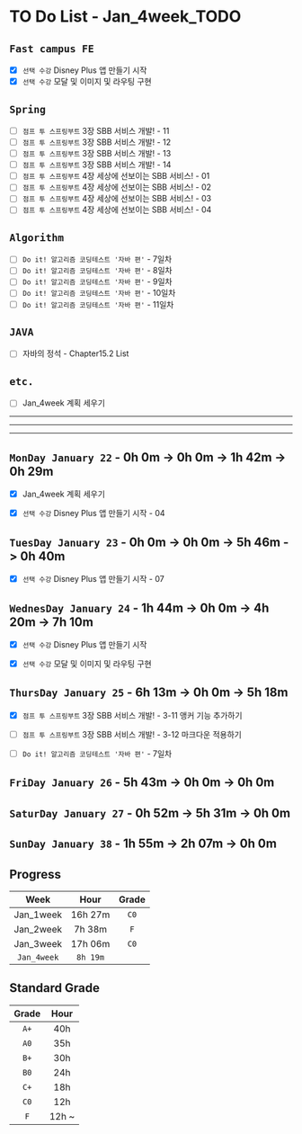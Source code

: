 # TO Do List - Jan_4week_TODO

## `Fast campus FE` 
- [x] `선택 수강` Disney Plus 앱 만들기 시작
- [x] `선택 수강` 모달 및 이미지 및 라우팅 구현

## `Spring`
- [ ] `점프 투 스프링부트` 3장 SBB 서비스 개발! - 11
- [ ] `점프 투 스프링부트` 3장 SBB 서비스 개발! - 12
- [ ] `점프 투 스프링부트` 3장 SBB 서비스 개발! - 13
- [ ] `점프 투 스프링부트` 3장 SBB 서비스 개발! - 14
- [ ] `점프 투 스프링부트` 4장 세상에 선보이는 SBB 서비스! - 01
- [ ] `점프 투 스프링부트` 4장 세상에 선보이는 SBB 서비스! - 02
- [ ] `점프 투 스프링부트` 4장 세상에 선보이는 SBB 서비스! - 03
- [ ] `점프 투 스프링부트` 4장 세상에 선보이는 SBB 서비스! - 04

## `Algorithm`
- [ ] `Do it! 알고리즘 코딩테스트 '자바 편'` - 7일차
- [ ] `Do it! 알고리즘 코딩테스트 '자바 편'` - 8일차
- [ ] `Do it! 알고리즘 코딩테스트 '자바 편'` - 9일차
- [ ] `Do it! 알고리즘 코딩테스트 '자바 편'` - 10일차
- [ ] `Do it! 알고리즘 코딩테스트 '자바 편'` - 11일차

## `JAVA`
- [ ] 자바의 정석 - Chapter15.2 List


## `etc.`
- [ ] Jan_4week 계획 세우기


---
---
---

## `MonDay January 22` - 0h 0m -> 0h 0m -> 1h 42m -> 0h 29m
- [x] Jan_4week 계획 세우기
- [x] `선택 수강` Disney Plus 앱 만들기 시작 - 04



## `TuesDay January 23` - 0h 0m -> 0h 0m -> 5h 46m -> 0h 40m
- [x] `선택 수강` Disney Plus 앱 만들기 시작 - 07



## `WednesDay January 24` - 1h 44m -> 0h 0m -> 4h 20m -> 7h 10m
- [x] `선택 수강` Disney Plus 앱 만들기 시작
- [x] `선택 수강` 모달 및 이미지 및 라우팅 구현


## `ThursDay January 25` - 6h 13m -> 0h 0m -> 5h 18m
- [x] `점프 투 스프링부트` 3장 SBB 서비스 개발! - 3-11 앵커 기능 추가하기
- [ ] `점프 투 스프링부트` 3장 SBB 서비스 개발! - 3-12 마크다운 적용하기
- [ ] `Do it! 알고리즘 코딩테스트 '자바 편'` - 7일차


## `FriDay January 26` - 5h 43m -> 0h 0m -> 0h 0m



## `SaturDay January 27` - 0h 52m -> 5h 31m -> 0h 0m


## `SunDay January 38` - 1h 55m -> 2h 07m -> 0h 0m



## Progress
| Week | Hour | Grade |
|:---:|:---:|:---:|
|Jan_1week|16h 27m|`C0`|
|Jan_2week|7h 38m|`F`|
|Jan_3week|17h 06m|`C0`|
|`Jan_4week`|`8h 19m`||


## Standard Grade

| Grade | Hour |
|:---:|:---:|
|`A+`|40h|
|`A0`|35h|
|`B+`|30h|
|`B0`|24h|
|`C+`|18h|
|`C0`|12h|
|`F`|12h ~|


